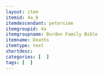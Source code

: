 ```yaml
---
layout: item
itemid: 4a_8
itemdescendant: petersime
itemgroupid: 4a
itemgroupname: Burden Family Bible
itemname: Deaths
itemtype: text
shortdesc: 
categories: [  ]
tags: [  ]
---
```







